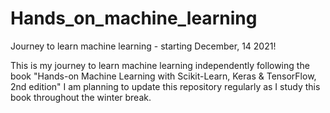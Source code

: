 # Hands_on_machine_learning
Journey to learn machine learning - starting December, 14 2021!

This is my journey to learn machine learning independently following the book "Hands-on Machine Learning with Scikit-Learn, Keras & TensorFlow, 2nd edition"
I am planning to update this repository regularly as I study this book throughout the winter break.
